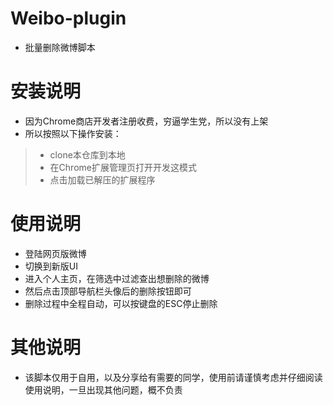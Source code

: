 # Weibo-plugin
- 批量删除微博脚本

# 安装说明
- 因为Chrome商店开发者注册收费，穷逼学生党，所以没有上架
- 所以按照以下操作安装：
<!-- - 所以提供以下2中方式使用： -->
<!-- > **方案.1：** -->
> - clone本仓库到本地
> - 在Chrome扩展管理页打开开发这模式
> - 点击加载已解压的扩展程序

# 使用说明
- 登陆网页版微博
- 切换到新版UI
- 进入个人主页，在筛选中过滤查出想删除的微博
- 然后点击顶部导航栏头像后的删除按钮即可
- 删除过程中全程自动，可以按键盘的ESC停止删除

# 其他说明
- 该脚本仅用于自用，以及分享给有需要的同学，使用前请谨慎考虑并仔细阅读使用说明，一旦出现其他问题，概不负责
